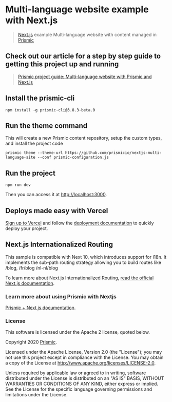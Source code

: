 # Multi-language website example with Next.js
> [Next.js](https://nextjs.org/) example Multi-language website with content managed in [Prismic](https://prismic.io)

## Check out our article for a step by step guide to getting this project up and running
> [Prismic project guide: Multi-language website with Prismic and Next.js](https://user-guides.prismic.io/en/articles/2933718-multi-language-website-with-prismic-and-next-js-10)


## Install the prismic-cli
```
npm install -g prismic-cli@3.8.3-beta.0
```

## Run the theme command
This will create a new Prismic content repository, setup the custom types, and install the project code
```
prismic theme --theme-url https://github.com/prismicio/nextjs-multi-language-site --conf prismic-configuration.js

```
## Run the project
```
npm run dev
```
Then you can access it at [http://localhost:3000](http://localhost:3000).


## Deploys made easy with Vercel
[Sign up to Vercel](https://vercel.com/login) and follow the [deployment documentation](https://vercel.com/docs/platform/deployments) to quickly deploy your project.

## Next.js Internationalized Routing 

This sample is compatible with Next 10, which introduces support for i18n. It implements the sub-path routing strategy allowing you to build routes like /blog, /fr/blog /nl-nl/blog 

To learn more about Next.js Internationalized Routing, [read the official Next.js documentation](https://nextjs.org/docs/advanced-features/i18n-routing).

### Learn more about using Prismic with Nextjs

[Prismic + Next.js documentation](https://prismic.io/docs/reactjs/getting-started/prismic-nextjs).

### License

This software is licensed under the Apache 2 license, quoted below.

Copyright 2020 [Prismic](https://prismic.io).

Licensed under the Apache License, Version 2.0 (the "License"); you may not use this project except in compliance with the License. You may obtain a copy of the License at http://www.apache.org/licenses/LICENSE-2.0.

Unless required by applicable law or agreed to in writing, software distributed under the License is distributed on an "AS IS" BASIS, WITHOUT WARRANTIES OR CONDITIONS OF ANY KIND, either express or implied. See the License for the specific language governing permissions and limitations under the License.
